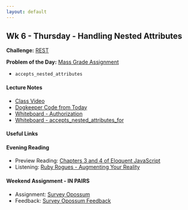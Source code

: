 ```yaml
---
layout: default
---
```


## Wk 6 - Thursday - Handling Nested Attributes

**Challenge:** [REST](https://github.com/masonfmatthews/rails_assignments/blob/master/challenges/rails_rest.md)

**Problem of the Day:** [Mass Grade Assignment](https://github.com/masonfmatthews/rails_assignments/blob/master/exercises/mass_grade_assignment)

* `accepts_nested_attributes`

#### Lecture Notes

* [Class Video](https://youtu.be/I82HiKk-R3I)
* [Dogkeeper Code from Today](https://github.com/tiyd-rails-2016-01/dogkeeper)
* [Whiteboard - Authorization](http://tiyd-rails.s3.amazonaws.com/pictures/uploaded_files/000/000/023/original/3.10.16_auth.JPG?1457629077)
* [Whiteboard - accepts_nested_attributes_for](http://tiyd-rails.s3.amazonaws.com/pictures/uploaded_files/000/000/024/original/3.10.16_nested_ff.JPG?1457629091)

#### Useful Links


#### Evening Reading

* Preview Reading: [Chapters 3 and 4 of Eloquent JavaScript](http://eloquentjavascript.net/)
* Listening: [Ruby Rogues - Augmenting Your Reality](https://devchat.tv/ruby-rogues/220-rr-augmenting-your-reality-with-leon-gersing)

#### Weekend Assignment - IN PAIRS

* Assignment: [Survey Opossum](https://github.com/tiyd-rails-2016-01/survey_opossum)
* Feedback: [Survey Opossum Feedback](feedback)

<!--
Thursday afternoon to Friday morning:

  1. Create an ERD for the data structure needed to accomplish this.
  2. Create a new Rails app with all models and migrations needed for this project.
  3. Scaffold the Survey class.  That's where most of your work will be done.
  4. Make sure that your scaffolded test suite runs.
  5. Deploy to Heroku.  Make sure that you can migrate and load a page (any page) in your browser without errors.
-->
